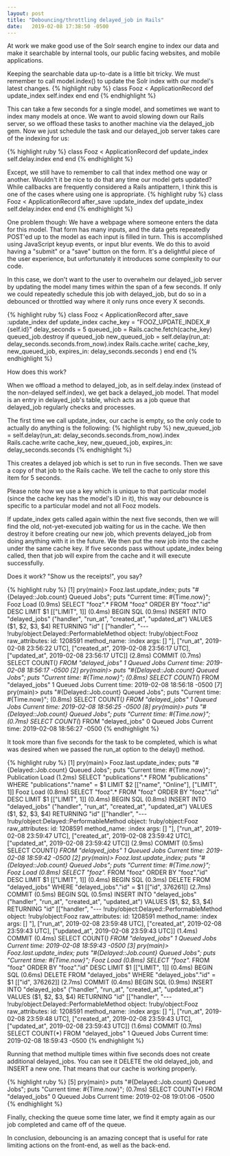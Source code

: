 ```yaml
---
layout: post
title: "Debouncing/throttling delayed_job in Rails"
date:   2019-02-08 17:38:50 -0500
---
```


At work we make good use of the Solr search engine to index our data and make it searchable by internal tools, our public facing websites, and mobile applications.

Keeping the searchable data up-to-date is a little bit tricky. We must remember to call model.index() to update the Solr index with our model's latest changes.
{% highlight ruby %}
  class Fooz < ApplicationRecord
    def update_index
      self.index
    end
  end
{% endhighlight %}


This can take a few seconds for a single model, and sometimes we want to index many models at once. We want to avoid slowing down our Rails server, so we offload these tasks to another machine via the delayed_job gem. Now we just schedule the task and our delayed_job server takes care of the indexing for us:

{% highlight ruby %}
  class Fooz < ApplicationRecord
    def update_index
      self.delay.index
    end
  end
{% endhighlight %}

Except, we still have to remember to call that index method one way or another. Wouldn't it be nice to do that any time our model gets updated? While callbacks are frequently considered a Rails antipattern, I think this is one of the cases where using one is appropriate.
{% highlight ruby %}
  class Fooz < ApplicationRecord
    after_save :update_index
    def update_index
      self.delay.index
    end
  end
{% endhighlight %}

One problem though: We have a webpage where someone enters the data for this model. That form has many inputs, and the data gets repeatedly POST'ed up to the model as each input is filled in turn. This is accomplished using JavaScript keyup events, or input blur events. We do this to avoid having a "submit" or a "save" button on the form. It's a delightful piece of the user experience, but unfortunately it introduces some complexity to our code.

In this case, we don't want to the user to overwhelm our delayed_job server by updating the model many times within the span of a few seconds. If only we could repeatedly schedule this job with delayed_job, but do so in a debounced or throttled way where it only runs once every X seconds.

{% highlight ruby %}
class Fooz < ApplicationRecord
  after_save :update_index
  def update_index
    cache_key = "FOOZ_UPDATE_INDEX_#{self.id}"
    delay_seconds = 5
    queued_job = Rails.cache.fetch(cache_key)
    queued_job.destroy if queued_job
    new_queued_job = self.delay(run_at: delay_seconds.seconds.from_now).index
    Rails.cache.write(
      cache_key,
      new_queued_job,
      expires_in: delay_seconds.seconds
    )
  end
end
{% endhighlight %}

How does this work? 

When we offload a method to delayed_job, as in self.delay.index (instead of the non-delayed self.index), we get back a delayed_job model. That model is an entry in delayed_job's table, which acts as a job queue that delayed_job regularly checks and processes. 

The first time we call update_index, our cache is empty, so the only code to actually do anything is the following:
{% highlight ruby %}
new_queued_job = self.delay(run_at: delay_seconds.seconds.from_now).index
Rails.cache.write cache_key, new_queued_job, expires_in: delay_seconds.seconds
{% endhighlight %}

This creates a delayed job which is set to run in five seconds. Then we save a copy of that job to the Rails cache. We tell the cache to only store this item for 5 seconds.

Please note how we use a key which is unique to that particular model (since the cache key has the model's ID in it), this way our debounce is specific to a particular model and not all Fooz models. 

If update_index gets called again within the next five seconds, then we will find the old, not-yet-executed job waiting for us in the cache. We then destroy it before creating our new job, which prevents delayed_job from doing anything with it in the future. We then put the new job into the cache under the same cache key. If five seconds pass without update_index being called, then that job will expire from the cache and it will execute successfully.

Does it work? "Show us the receipts!", you say?

{% highlight ruby %}
[1] pry(main)> Fooz.last.update_index; puts "#{Delayed::Job.count}
  Queued Jobs"; puts "Current time: #{Time.now}";
  Fooz Load (0.9ms)  SELECT  "fooz".* FROM "fooz" ORDER BY "fooz"."id"
  DESC LIMIT $1  [["LIMIT", 1]]
  (0.4ms)  BEGIN
  SQL (0.9ms)  INSERT INTO "delayed_jobs" ("handler", "run_at", "created_at",
  "updated_at") VALUES ($1, $2, $3, $4) RETURNING "id"  [
  ["handler", "--- !ruby/object:Delayed::PerformableMethod
  object: !ruby/object:Fooz
  raw_attributes:
  id: 1208591
  method_name: :index
  args: []
  "], ["run_at", 2019-02-08 23:56:22 UTC], ["created_at", 2019-02-08 23:56:17
  UTC], ["updated_at", 2019-02-08 23:56:17 UTC]] (2.8ms)  COMMIT
  (0.7ms)  SELECT COUNT(*) FROM "delayed_jobs"
1 Queued Jobs
Current time: 2019-02-08 18:56:17 -0500
[2] pry(main)> puts "#{Delayed::Job.count} Queued Jobs"; puts "Current time:
                  #{Time.now}";
  (0.8ms)  SELECT COUNT(*) FROM "delayed_jobs"
1 Queued Jobs
Current time: 2019-02-08 18:56:18 -0500
[7] pry(main)> puts "#{Delayed::Job.count} Queued Jobs"; puts "Current time:
                  #{Time.now}";
  (0.8ms)  SELECT COUNT(*) FROM "delayed_jobs"
1 Queued Jobs
Current time: 2019-02-08 18:56:25 -0500
[8] pry(main)> puts "#{Delayed::Job.count} Queued Jobs"; puts "Current time:
                  #{Time.now}";
  (0.7ms)  SELECT COUNT(*) FROM "delayed_jobs"
0 Queued Jobs
Current time: 2019-02-08 18:56:27 -0500
{% endhighlight %}

It took more than five seconds for the task to be completed, which is what was
desired when we passed the run_at option to the delay() method.

{% highlight ruby %}
[1] pry(main)> Fooz.last.update_index; puts "#{Delayed::Job.count} Queued
        Jobs"; puts "Current time: #{Time.now}";
  Publication Load (1.2ms)  SELECT  "publications".* FROM "publications"
  WHERE "publications"."name" = $1 LIMIT $2  [["name", "Online"], ["LIMIT",
  1]]
  Fooz Load (0.8ms)  SELECT  "fooz".* FROM "fooz" ORDER BY "fooz"."id" DESC
  LIMIT $1  [["LIMIT", 1]]
  (0.4ms)  BEGIN
  SQL (0.8ms)  INSERT INTO "delayed_jobs" ("handler", "run_at", "created_at",
  "updated_at") VALUES ($1, $2, $3, $4) RETURNING "id"  [["handler", "---
  !ruby/object:Delayed::PerformableMethod
  object: !ruby/object:Fooz
  raw_attributes:
  id: 1208591
  method_name: :index
  args: []
  "], ["run_at", 2019-02-08 23:59:47 UTC], ["created_at", 2019-02-08 23:59:42
  UTC], ["updated_at", 2019-02-08 23:59:42 UTC]] (2.9ms)  COMMIT
  (0.5ms)  SELECT COUNT(*) FROM "delayed_jobs"
1 Queued Jobs
Current time: 2019-02-08 18:59:42 -0500
[2] pry(main)> Fooz.last.update_index; puts "#{Delayed::Job.count} Queued
        Jobs"; puts "Current time: #{Time.now}";
  Fooz Load (0.8ms)  SELECT  "fooz".* FROM "fooz" ORDER BY "fooz"."id" DESC
  LIMIT $1  [["LIMIT", 1]]
  (0.4ms)  BEGIN
  SQL (0.3ms)  DELETE FROM "delayed_jobs" WHERE "delayed_jobs"."id" = $1 
  [["id", 376261]]
  (2.7ms)  COMMIT
  (0.5ms)  BEGIN
  SQL (0.5ms)  INSERT INTO "delayed_jobs" ("handler", "run_at", "created_at",
  "updated_at") VALUES ($1, $2, $3, $4) RETURNING "id"  [["handler", "---
  !ruby/object:Delayed::PerformableMethod
  object: !ruby/object:Fooz
  raw_attributes:
  id: 1208591
  method_name: :index
  args: []
  "], ["run_at", 2019-02-08 23:59:48 UTC], ["created_at", 2019-02-08 23:59:43
  UTC], ["updated_at", 2019-02-08 23:59:43 UTC]] (1.4ms)  COMMIT
  (0.4ms)  SELECT COUNT(*) FROM "delayed_jobs"
1 Queued Jobs
Current time: 2019-02-08 18:59:43 -0500
[3] pry(main)> Fooz.last.update_index; puts "#{Delayed::Job.count} Queued
        Jobs"; puts "Current time: #{Time.now}";
  Fooz Load (0.8ms)  SELECT  "fooz".* FROM "fooz" ORDER BY "fooz"."id" DESC
  LIMIT $1  [["LIMIT", 1]]
  (0.4ms)  BEGIN
  SQL (0.6ms)  DELETE FROM "delayed_jobs" WHERE "delayed_jobs"."id" = $1 
  [["id", 376262]]
  (2.7ms)  COMMIT
  (0.4ms)  BEGIN
  SQL (0.9ms)  INSERT INTO "delayed_jobs" ("handler", "run_at", "created_at",
  "updated_at") VALUES ($1, $2, $3, $4) RETURNING "id"  [["handler", "---
  !ruby/object:Delayed::PerformableMethod
  object: !ruby/object:Fooz
  raw_attributes:
  id: 1208591
  method_name: :index
  args: []
  "], ["run_at", 2019-02-08 23:59:48 UTC], ["created_at", 2019-02-08 23:59:43
  UTC], ["updated_at", 2019-02-08 23:59:43 UTC]] (1.6ms)  COMMIT
  (0.7ms)  SELECT COUNT(*) FROM "delayed_jobs"
1 Queued Jobs
Current time: 2019-02-08 18:59:43 -0500
{% endhighlight %}

Running that method multiple times within five seconds does not create additional delayed_jobs. You can see it DELETE the old delayed_job, and INSERT a new one. That means that our cache is working properly.

{% highlight ruby %}
[5] pry(main)> puts "#{Delayed::Job.count} Queued Jobs"; puts "Current time:
        #{Time.now}";
  (0.7ms)  SELECT COUNT(*) FROM "delayed_jobs"
0 Queued Jobs
Current time: 2019-02-08 19:01:06 -0500
{% endhighlight %}

Finally, checking the queue some time later, we find it empty again as our job completed and came off of the queue.

In conclusion, debouncing is an amazing concept that is useful for rate limiting actions on the front-end, as well as the back-end.
